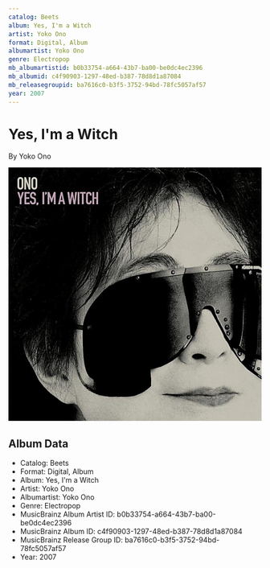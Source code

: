 ```yaml
---
catalog: Beets
album: Yes, I'm a Witch
artist: Yoko Ono
format: Digital, Album
albumartist: Yoko Ono
genre: Electropop
mb_albumartistid: b0b33754-a664-43b7-ba00-be0dc4ec2396
mb_albumid: c4f90903-1297-48ed-b387-78d8d1a87084
mb_releasegroupid: ba7616c0-b3f5-3752-94bd-78fc5057af57
year: 2007
---
```


# Yes, I'm a Witch

By Yoko Ono

![](../../assets/beetscovers/Yoko_Ono-Yes__Im_a_Witch.jpg)

## Album Data

- Catalog: Beets
- Format: Digital, Album
- Album: Yes, I'm a Witch
- Artist: Yoko Ono
- Albumartist: Yoko Ono
- Genre: Electropop
- MusicBrainz Album Artist ID: b0b33754-a664-43b7-ba00-be0dc4ec2396
- MusicBrainz Album ID: c4f90903-1297-48ed-b387-78d8d1a87084
- MusicBrainz Release Group ID: ba7616c0-b3f5-3752-94bd-78fc5057af57
- Year: 2007

